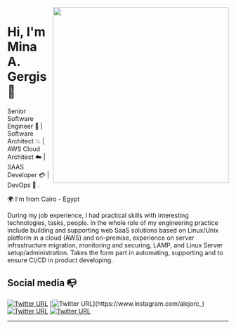 <img align="right" width="400" height="400" src="https://instagram.fcai15-1.fna.fbcdn.net/v/t51.2885-15/fr/e15/s1080x1080/117110361_339464203888071_2407878298967083586_n.jpg?_nc_ht=instagram.fcai15-1.fna.fbcdn.net&_nc_cat=103&_nc_ohc=eivF9s2Z18kAX9QeZNU&oh=3e6f30564cfa510e94d7bed632eaafce&oe=5F56A5C1">


# Hi, I'm Mina A. Gergis :elephant:

Senior Software Engineer :robot: | Software Architect :boom: | AWS Cloud Architect :cloud: | SAAS Developer :credit_card: | DevOps :satellite: . 

:earth_africa: I'm from Cairo - Egypt

During my job experience, I had practical skills with interesting technologies, tasks, people. In the whole role of my engineering practice include building and supporting web SaaS solutions based on Linux/Unix platform in a cloud (AWS) and on-premise, experience on server infrastructure migration, monitoring and securing, LAMP, and Linux Server setup/administration. Takes the form part in automating, supporting and to ensure CI/CD in product developing.

## Social media :mailbox_with_no_mail:

[![Twitter URL](https://img.shields.io/twitter/url?color=%231DA1F2&label=follow&logo=twitter&logoColor=%231DA1F2&style=flat-square&url=https%3A%2F%2Fwww.reddit.com%2Fuser%2FFatChicken277)](https://twitter.com/alejorc277)
[![Twitter URL](https://img.shields.io/twitter/url?color=%23fb3958&label=follow&logo=instagram&logoColor=%23fb3958&style=flat-square&url=https%3A%2F%2Fwww.instagram.com%2Falejorc_)](https://www.instagram.com/alejorc_)
[![Twitter URL](https://img.shields.io/twitter/url?color=%230072b1&label=connect&logo=linkedin&logoColor=%230072b1&style=flat-square&url=https%3A%2F%2Fwww.linkedin.com%2Fin%2Falejandro-ramirez-ciceros%2F)](https://www.linkedin.com/in/alejandro-ramirez-ciceros/)
[![Twitter URL](https://img.shields.io/twitter/url?color=orange&label=follow&logo=reddit&logoColor=orange&style=flat-square&url=https%3A%2F%2Fwww.reddit.com%2Fuser%2FFatChicken277)](https://www.reddit.com/user/FatChicken277)

---
